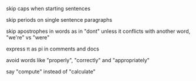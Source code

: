 skip caps when starting sentences

skip periods on single sentence paragraphs

skip apostrophes in words as in "dont" unless it conflicts with another word, "we're" vs "were"

express π as pi in comments and docs

avoid words like "properly", "correctly" and "appropriately"

say "compute" instead of "calculate"